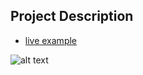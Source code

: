 ## Project Description

* [live example](https://partybrasil.github.io/website-templates/interio/)

![alt text](https://github.com/learning-zone/Website-Templates/blob/master/assets/interio.png "interio")

